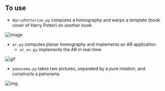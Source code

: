 ## To use
* ```HarryPotterize.py``` computes a homography and warps a template (book cover of Harry Potter) on another book
  
![image](https://user-images.githubusercontent.com/44150278/136887671-930f0a05-4531-4b40-81fe-88ebfed80e66.png)
  
* ```ar.py``` computes planar homography and implements an AR application
    * ```ar_ec.py``` implements the AR in real-time
  
![gif](https://github.com/Geniussh/ComputerVision/blob/main/HW2/result/ar.gif)
  
* ```panaroma.py``` takes two pictures, separated by a pure rotation, and constructs a panorama
  
![img](https://github.com/Geniussh/ComputerVision/blob/main/HW2/result/panaroma_example.jpg)

